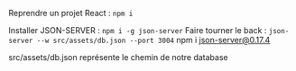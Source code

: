 Reprendre un projet React : `npm i`

Installer JSON-SERVER : `npm i -g json-server`
Faire tourner le back : `json-server --w src/assets/db.json --port 3004`
npm i json-server@0.17.4

src/assets/db.json représente le chemin de notre database

